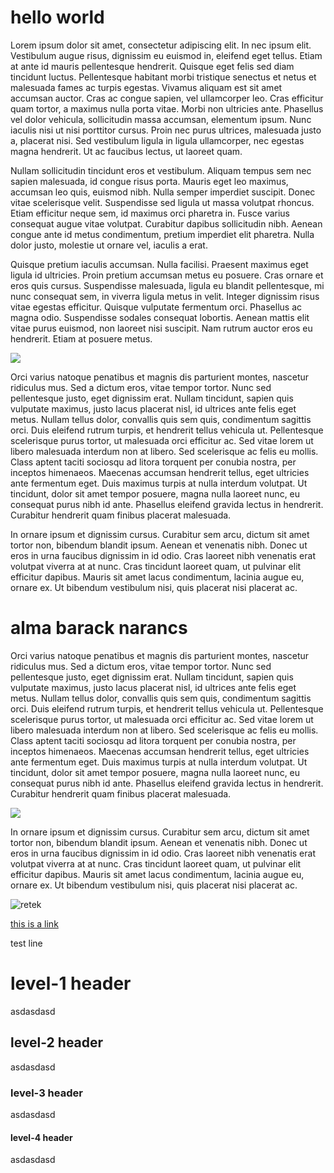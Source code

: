 # hello world

Lorem ipsum dolor sit amet, consectetur adipiscing elit. In nec ipsum elit. Vestibulum augue risus, dignissim eu euismod in, eleifend eget tellus. Etiam at ante id mauris pellentesque hendrerit. Quisque eget felis sed diam tincidunt luctus. Pellentesque habitant morbi tristique senectus et netus et malesuada fames ac turpis egestas. Vivamus aliquam est sit amet accumsan auctor. Cras ac congue sapien, vel ullamcorper leo. Cras efficitur quam tortor, a maximus nulla porta vitae. Morbi non ultricies ante. Phasellus vel dolor vehicula, sollicitudin massa accumsan, elementum ipsum. Nunc iaculis nisi ut nisi porttitor cursus. Proin nec purus ultrices, malesuada justo a, placerat nisi. Sed vestibulum ligula in ligula ullamcorper, nec egestas magna hendrerit. Ut ac faucibus lectus, ut laoreet quam.

Nullam sollicitudin tincidunt eros et vestibulum. Aliquam tempus sem nec sapien malesuada, id congue risus porta. Mauris eget leo maximus, accumsan leo quis, euismod nibh. Nulla semper imperdiet suscipit. Donec vitae scelerisque velit. Suspendisse sed ligula ut massa volutpat rhoncus. Etiam efficitur neque sem, id maximus orci pharetra in. Fusce varius consequat augue vitae volutpat. Curabitur dapibus sollicitudin nibh. Aenean congue ante id metus condimentum, pretium imperdiet elit pharetra. Nulla dolor justo, molestie ut ornare vel, iaculis a erat.

Quisque pretium iaculis accumsan. Nulla facilisi. Praesent maximus eget ligula id ultricies. Proin pretium accumsan metus eu posuere. Cras ornare et eros quis cursus. Suspendisse malesuada, ligula eu blandit pellentesque, mi nunc consequat sem, in viverra ligula metus in velit. Integer dignissim risus vitae egestas efficitur. Quisque vulputate fermentum orci. Phasellus ac magna odio. Suspendisse sodales consequat lobortis. Aenean mattis elit vitae purus euismod, non laoreet nisi suscipit. Nam rutrum auctor eros eu hendrerit. Etiam at posuere metus.

![](https://placehold.co/600x400)

Orci varius natoque penatibus et magnis dis parturient montes, nascetur ridiculus mus. Sed a dictum eros, vitae tempor tortor. Nunc sed pellentesque justo, eget dignissim erat. Nullam tincidunt, sapien quis vulputate maximus, justo lacus placerat nisl, id ultrices ante felis eget metus. Nullam tellus dolor, convallis quis sem quis, condimentum sagittis orci. Duis eleifend rutrum turpis, et hendrerit tellus vehicula ut. Pellentesque scelerisque purus tortor, ut malesuada orci efficitur ac. Sed vitae lorem ut libero malesuada interdum non at libero. Sed scelerisque ac felis eu mollis. Class aptent taciti sociosqu ad litora torquent per conubia nostra, per inceptos himenaeos. Maecenas accumsan hendrerit tellus, eget ultricies ante fermentum eget. Duis maximus turpis at nulla interdum volutpat. Ut tincidunt, dolor sit amet tempor posuere, magna nulla laoreet nunc, eu consequat purus nibh id ante. Phasellus eleifend gravida lectus in hendrerit. Curabitur hendrerit quam finibus placerat malesuada.

In ornare ipsum et dignissim cursus. Curabitur sem arcu, dictum sit amet tortor non, bibendum blandit ipsum. Aenean et venenatis nibh. Donec ut eros in urna faucibus dignissim in id odio. Cras laoreet nibh venenatis erat volutpat viverra at at nunc. Cras tincidunt laoreet quam, ut pulvinar elit efficitur dapibus. Mauris sit amet lacus condimentum, lacinia augue eu, ornare ex. Ut bibendum vestibulum nisi, quis placerat nisi placerat ac.

# alma barack narancs

Orci varius natoque penatibus et magnis dis parturient montes, nascetur ridiculus mus. Sed a dictum eros, vitae tempor tortor. Nunc sed pellentesque justo, eget dignissim erat. Nullam tincidunt, sapien quis vulputate maximus, justo lacus placerat nisl, id ultrices ante felis eget metus. Nullam tellus dolor, convallis quis sem quis, condimentum sagittis orci. Duis eleifend rutrum turpis, et hendrerit tellus vehicula ut. Pellentesque scelerisque purus tortor, ut malesuada orci efficitur ac. Sed vitae lorem ut libero malesuada interdum non at libero. Sed scelerisque ac felis eu mollis. Class aptent taciti sociosqu ad litora torquent per conubia nostra, per inceptos himenaeos. Maecenas accumsan hendrerit tellus, eget ultricies ante fermentum eget. Duis maximus turpis at nulla interdum volutpat. Ut tincidunt, dolor sit amet tempor posuere, magna nulla laoreet nunc, eu consequat purus nibh id ante. Phasellus eleifend gravida lectus in hendrerit. Curabitur hendrerit quam finibus placerat malesuada.

![](https://placehold.co/6000x4000)

In ornare ipsum et dignissim cursus. Curabitur sem arcu, dictum sit amet tortor non, bibendum blandit ipsum. Aenean et venenatis nibh. Donec ut eros in urna faucibus dignissim in id odio. Cras laoreet nibh venenatis erat volutpat viverra at at nunc. Cras tincidunt laoreet quam, ut pulvinar elit efficitur dapibus. Mauris sit amet lacus condimentum, lacinia augue eu, ornare ex. Ut bibendum vestibulum nisi, quis placerat nisi placerat ac.


![retek](https://placehold.co/354x410 "ez lehetne egy retek is")


[this is a link](http://retek.hu)

test line

# level-1 header

asdasdasd

## level-2 header

asdasdasd

### level-3 header

asdasdasd

#### level-4 header

asdasdasd